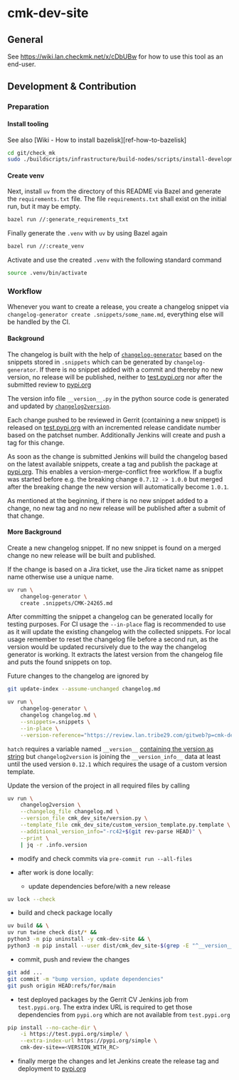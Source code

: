 # cmk-dev-site

## General

See https://wiki.lan.checkmk.net/x/cDbUBw for how to use this tool as an end-user.

## Development & Contribution

### Preparation

#### Install tooling

See also [Wiki - How to install bazelisk][ref-how-to-bazelisk]

```bash
cd git/check_mk
sudo ./buildscripts/infrastructure/build-nodes/scripts/install-development.sh --profile bazel --only
```

#### Create venv

Next, install `uv` from the directory of this README via Bazel and generate the `requirements.txt` file.
The file `requirements.txt` shall exist on the initial run, but it may be empty.

```bash
bazel run //:generate_requirements_txt
```

Finally generate the `.venv` with `uv` by using Bazel again

```bash
bazel run //:create_venv
```

Activate and use the created `.venv` with the following standard command

```bash
source .venv/bin/activate
```

### Workflow

Whenever you want to create a release, you create a changelog snippet via
`changelog-generator create .snippets/some_name.md`, everything else will be handled
by the CI.

#### Background

The changelog is built with the help of [`changelog-generator`][ref-snippets2changelog] based on the snippets stored in `.snippets` which can be generated by `changelog-generator`.
If there is no snippet added with a commit and thereby no new version, no release will be published, neither to [test.pypi.org][ref-test-pypi-cmk-dev-site] nor after the submitted review to [pypi.org][ref-pypi-cmk-dev-site]

The version info file `__version__.py` in the python source code is generated and updated by [`changelog2version`][ref-changelog2version].

Each change pushed to be reviewed in Gerrit (containing a new snippet) is released on [test.pypi.org][ref-test-pypi-cmk-dev-site] with an incremented release candidate number based on the patchset number. Additionally Jenkins will create and push a tag for this change.

As soon as the change is submitted Jenkins will build the changelog based on the latest available snippets, create a tag and publish the package at [pypi.org][ref-pypi-cmk-dev-site]. This enables a version-merge-conflict free workflow. If a bugfix was started before e.g. the breaking change `0.7.12 -> 1.0.0` but merged after the breaking change the new version will automatically become `1.0.1`.

As mentioned at the beginning, if there is no new snippet added to a change, no new tag and no new release will be published after a submit of that change.

#### More Background

Create a new changelog snippet. If no new snippet is found on a merged change
no new release will be built and published.

If the change is based on a Jira ticket, use the Jira ticket name as snippet
name otherwise use a unique name.

```sh
uv run \
    changelog-generator \
    create .snippets/CMK-24265.md
```

After committing the snippet a changelog can be generated locally for testing purposes. For CI usage the `--in-place` flag is recommended to use as it will update the existing changelog with the collected snippets. For local usage remember to reset the changelog file before a second run, as the version would be updated recursively due to the way the changelog generator is working. It extracts the latest version from the changelog file and puts the found snippets on top.

Future changes to the changelog are ignored by

```sh
git update-index --assume-unchanged changelog.md
```

```sh
uv run \
    changelog-generator \
    changelog changelog.md \
    --snippets=.snippets \
    --in-place \
    --version-reference="https://review.lan.tribe29.com/gitweb?p=cmk-dev-site.git;a=tag;h=refs/tags/"
```

`hatch` requires a variable named `__version__` [containing the version as string](https://hatch.pypa.io/1.9/version/#configuration) but `changelog2version` is joining the `__version_info__` data at least until the used version `0.12.1` which requires the usage of a custom version template.

Update the version of the project in all required files by calling

```sh
uv run \
    changelog2version \
    --changelog_file changelog.md \
    --version_file cmk_dev_site/version.py \
    --template_file cmk_dev_site/custom_version_template.py.template \
    --additional_version_info="-rc42+$(git rev-parse HEAD)" \
    --print \
    | jq -r .info.version
```

* modify and check commits via `pre-commit run --all-files`
* after work is done locally:

  - update dependencies before/with a new release
```sh
uv lock --check
```
  - build and check package locally
```sh
uv build && \
uv run twine check dist/* &&
python3 -m pip uninstall -y cmk-dev-site && \
python3 -m pip install --user dist/cmk_dev_site-$(grep -E "^__version__.?=" cmk_dev_site/version.py | cut -d '"' -f 2 | sed 's/-//g')-py3-none-any.whl
```
  - commit, push and review the changes
```sh
git add ...
git commit -m "bump version, update dependencies"
git push origin HEAD:refs/for/main
```
  - test deployed packages by the Gerrit CV Jenkins job from `test.pypi.org`. The extra index URL is required to get those dependencies from `pypi.org` which are not available from `test.pypi.org`
```sh
pip install --no-cache-dir \
    -i https://test.pypi.org/simple/ \
    --extra-index-url https://pypi.org/simple \
    cmk-dev-site==<VERSION_WITH_RC>
```
  - finally merge the changes and let Jenkins create the release tag and deployment to [pypi.org][ref-pypi-cmk-dev-site]

<!-- Links -->
[ref-how-to-batelisk]: https://wiki.lan.checkmk.net/display/DEV/How+to+install+bazelisk
[ref-snippets2changelog]: https://github.com/brainelectronics/snippets2changelog
[ref-test-pypi-cmk-dev-site]: https://test-pypi.org/project/checkmk-toolbelt/
[ref-pypi-cmk-dev-site]: https://pypi.org/project/checkmk-toolbelt/
[ref-changelog2version]: https://github.com/brainelectronics/changelog2version
